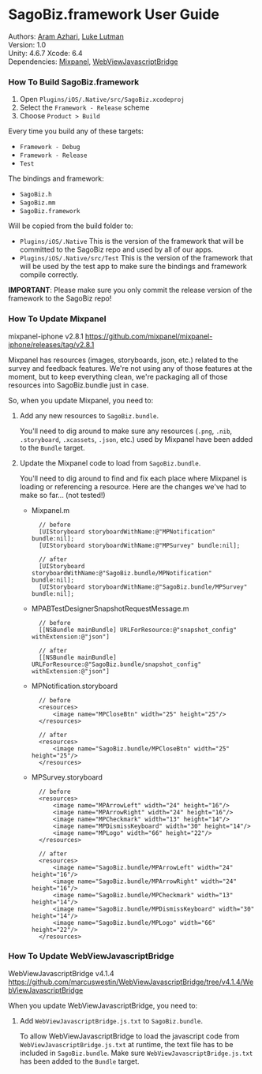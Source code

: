 # SagoBiz.framework User Guide

Authors: [Aram Azhari](aram@sagosago.com), [Luke Lutman](luke@sagosago.com)  
Version: 1.0  
Unity: 4.6.7
Xcode: 6.4  
Dependencies: [Mixpanel][1], [WebViewJavascriptBridge][2]



### How To Build SagoBiz.framework

1. Open `Plugins/iOS/.Native/src/SagoBiz.xcodeproj`
1. Select the `Framework - Release` scheme
1. Choose `Product > Build`

Every time you build any of these targets:

- `Framework - Debug`
- `Framework - Release`
- `Test` 

The bindings and framework:

- `SagoBiz.h`
- `SagoBiz.mm`
- `SagoBiz.framework`

Will be copied from the build folder to:

- `Plugins/iOS/.Native` 
	This is the version of the framework that will be committed to the SagoBiz repo and used by all of our apps.
- `Plugins/iOS/.Native/src/Test`
	This is the version of the framework that will be used by the test app to make sure the bindings and framework compile correctly.

__IMPORTANT__: Please make sure you only commit the release version of the framework to the SagoBiz repo!



### How To Update Mixpanel

mixpanel-iphone
v2.8.1
https://github.com/mixpanel/mixpanel-iphone/releases/tag/v2.8.1

Mixpanel has resources (images, storyboards, json, etc.) related to the survey 
and feedback features. We're not using any of those features at the moment, 
but to keep everything clean, we're packaging all of those resources into 
SagoBiz.bundle just in case. 

So, when you update Mixpanel, you need to:

1. Add any new resources to `SagoBiz.bundle`.
	
	You'll need to dig around to make sure any resources (`.png`, `.nib`, 
	`.storyboard`, `.xcassets`, `.json`, etc.) used by Mixpanel have been 
	added to the `Bundle` target.
	
2. Update the Mixpanel code to load from `SagoBiz.bundle`.
	
	You'll need to dig around to find and fix each place where Mixpanel is 
	loading or referencing a resource. Here are the changes we've had to 
	make so far... (not tested!)
		
	- Mixpanel.m
	
			// before
			[UIStoryboard storyboardWithName:@"MPNotification" bundle:nil];
			[UIStoryboard storyboardWithName:@"MPSurvey" bundle:nil];
	
			// after
			[UIStoryboard storyboardWithName:@"SagoBiz.bundle/MPNotification" bundle:nil];
			[UIStoryboard storyboardWithName:@"SagoBiz.bundle/MPSurvey" bundle:nil];
	
	- MPABTestDesignerSnapshotRequestMessage.m
		
			// before
			[[NSBundle mainBundle] URLForResource:@"snapshot_config" withExtension:@"json"]
	
			// after
			[[NSBundle mainBundle] URLForResource:@"SagoBiz.bundle/snapshot_config" withExtension:@"json"]
	
	- MPNotification.storyboard
	
			// before
			<resources>
				<image name="MPCloseBtn" width="25" height="25"/>
			</resources>
		
			// after
			<resources>
				<image name="SagoBiz.bundle/MPCloseBtn" width="25" height="25"/>
			</resources>
		
	- MPSurvey.storyboard
	
			// before
			<resources>
				<image name="MPArrowLeft" width="24" height="16"/>
				<image name="MPArrowRight" width="24" height="16"/>
				<image name="MPCheckmark" width="13" height="14"/>
				<image name="MPDismissKeyboard" width="30" height="14"/>
				<image name="MPLogo" width="66" height="22"/>
			</resources>
		
			// after
			<resources>
				<image name="SagoBiz.bundle/MPArrowLeft" width="24" height="16"/>
				<image name="SagoBiz.bundle/MPArrowRight" width="24" height="16"/>
				<image name="SagoBiz.bundle/MPCheckmark" width="13" height="14"/>
				<image name="SagoBiz.bundle/MPDismissKeyboard" width="30" height="14"/>
				<image name="SagoBiz.bundle/MPLogo" width="66" height="22"/>
			</resources>



### How To Update WebViewJavascriptBridge

WebViewJavascriptBridge
v4.1.4
https://github.com/marcuswestin/WebViewJavascriptBridge/tree/v4.1.4/WebViewJavascriptBridge

When you update WebViewJavascriptBridge, you need to:

1. Add `WebViewJavascriptBridge.js.txt` to `SagoBiz.bundle`.

	To allow WebViewJavascriptBridge to load the javascript code from 
	`WebViewJavascriptBridge.js.txt` at runtime, the text file has to be 
	included in `SagoBiz.bundle`. Make sure `WebViewJavascriptBridge.js.txt` 
	has been added to the `Bundle` target.




  [1]: https://github.com/mixpanel/mixpanel-iphone/releases/tag/v2.8.1
  [2]: https://github.com/marcuswestin/WebViewJavascriptBridge/tree/v4.1.4/WebViewJavascriptBridge